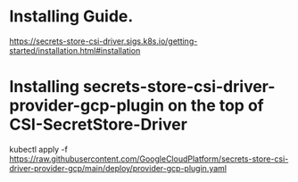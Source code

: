 # Installing Guide.

https://secrets-store-csi-driver.sigs.k8s.io/getting-started/installation.html#installation


# Installing secrets-store-csi-driver-provider-gcp-plugin on the top of CSI-SecretStore-Driver
kubectl apply -f https://raw.githubusercontent.com/GoogleCloudPlatform/secrets-store-csi-driver-provider-gcp/main/deploy/provider-gcp-plugin.yaml
